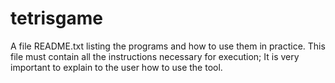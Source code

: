 # tetrisgame

A file README.txt listing the programs and how to use them in practice. This file must contain all
the instructions necessary for execution; It is very important to explain to the user how to use the tool.
